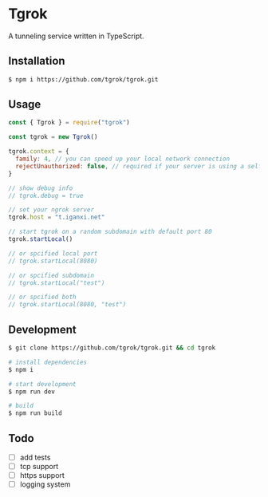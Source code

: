 # Tgrok

A tunneling service written in TypeScript.

## Installation

```sh
$ npm i https://github.com/tgrok/tgrok.git
```

## Usage

```js
const { Tgrok } = require("tgrok")

const tgrok = new Tgrok()

tgrok.context = {
  family: 4, // you can speed up your local network connection
  rejectUnauthorized: false, // required if your server is using a self-signed certificate
}

// show debug info
// tgrok.debug = true

// set your ngrok server
tgrok.host = "t.iganxi.net"

// start tgrok on a random subdomain with default port 80
tgrok.startLocal()

// or spcified local port
// tgrok.startLocal(8080)

// or spcified subdomain
// tgrok.startLocal("test")

// or spcified both
// tgrok.startLocal(8080, "test")
```

## Development

```sh
$ git clone https://github.com/tgrok/tgrok.git && cd tgrok

# install dependencies
$ npm i

# start development
$ npm run dev

# build
$ npm run build
```

## Todo

- [ ] add tests
- [ ] tcp support
- [ ] https support
- [ ] logging system
